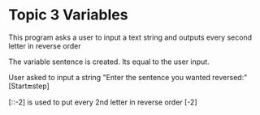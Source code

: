 # Topic 3 Variables

This program asks a user to input a text string and outputs every second letter in reverse order

The variable sentence is created. Its equal to the user input.

User asked to input a string "Enter the sentence you wanted reversed:" [Start🔚step]

[::-2] is used to put every 2nd letter in reverse order [-2]
